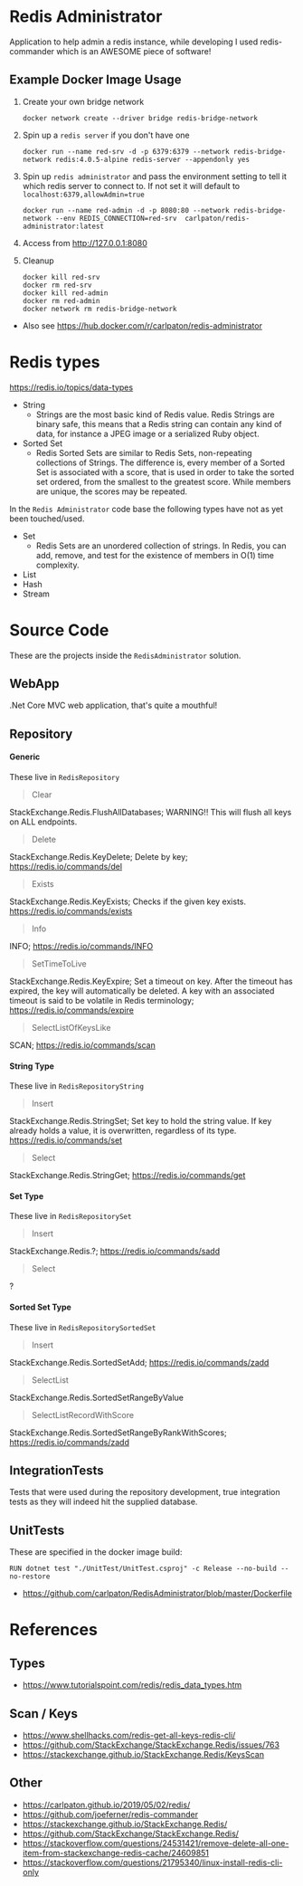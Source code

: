 # Redis Administrator
Application to help admin a redis instance, while developing I used redis-commander which is an AWESOME piece of software!

## Example Docker Image Usage

1. Create your own bridge network

   ```
   docker network create --driver bridge redis-bridge-network
   ```

2. Spin up a `redis server` if you don't have one

   ```
   docker run --name red-srv -d -p 6379:6379 --network redis-bridge-network redis:4.0.5-alpine redis-server --appendonly yes
   ```

3. Spin up `redis administrator` and pass the environment setting to tell it which redis server to connect to. If not set it will default to `localhost:6379,allowAdmin=true` 

   ```
   docker run --name red-admin -d -p 8080:80 --network redis-bridge-network --env REDIS_CONNECTION=red-srv  carlpaton/redis-administrator:latest
   ```

4. Access from http://127.0.0.1:8080

5. Cleanup

   ```
   docker kill red-srv
   docker rm red-srv
   docker kill red-admin
   docker rm red-admin
   docker network rm redis-bridge-network
   ```

* Also see <https://hub.docker.com/r/carlpaton/redis-administrator>

# Redis types

https://redis.io/topics/data-types

* String
  * Strings are the most basic kind of Redis value. Redis Strings are binary safe, this means that a Redis string can contain any kind of data, for instance a JPEG image or a serialized Ruby object.
* Sorted Set
  * Redis Sorted Sets are similar to Redis Sets, non-repeating collections of Strings. The difference is, every member of a Sorted Set is associated with a score, that is used in order to take the sorted set ordered, from the smallest to the greatest score. While members are unique, the scores may be repeated.

In the `Redis Administrator` code base the following types have not as yet been touched/used.

* Set
  * Redis Sets are an unordered collection of strings. In Redis, you can add, remove, and test for the existence of members in O(1) time complexity. 
* List
* Hash
* Stream

# Source Code

These are the projects inside the `RedisAdministrator` solution.

## WebApp

.Net Core MVC web application, that's quite a mouthful!

## Repository

#### Generic

These live in `RedisRepository`

> Clear

StackExchange.Redis.FlushAllDatabases; WARNING!! This will flush all keys on ALL endpoints.

> Delete

StackExchange.Redis.KeyDelete; Delete by key; https://redis.io/commands/del

> Exists

StackExchange.Redis.KeyExists; Checks if the given key exists. https://redis.io/commands/exists

> Info

INFO; https://redis.io/commands/INFO

> SetTimeToLive

StackExchange.Redis.KeyExpire; Set a timeout on key. After the timeout has expired, the key will automatically be deleted. A key with an associated timeout is said to be volatile in Redis terminology; https://redis.io/commands/expire

> SelectListOfKeysLike

SCAN; https://redis.io/commands/scan

#### String Type 

These live in `RedisRepositoryString`

> Insert

StackExchange.Redis.StringSet; Set key to hold the string value. If key already holds a value, it is overwritten, regardless of its type. https://redis.io/commands/set

> Select

StackExchange.Redis.StringGet; https://redis.io/commands/get

#### Set Type 

These live in `RedisRepositorySet`

> Insert

StackExchange.Redis.?; https://redis.io/commands/sadd

> Select

?

#### Sorted Set Type

These live in `RedisRepositorySortedSet`

> Insert

StackExchange.Redis.SortedSetAdd; https://redis.io/commands/zadd

> SelectList

StackExchange.Redis.SortedSetRangeByValue

> SelectListRecordWithScore

StackExchange.Redis.SortedSetRangeByRankWithScores; https://redis.io/commands/zadd

## IntegrationTests

Tests that were used during the repository development, true integration tests as they will indeed hit the supplied database.

## UnitTests

These are specified in the docker image build:

`RUN dotnet test "./UnitTest/UnitTest.csproj" -c Release --no-build --no-restore`

* <https://github.com/carlpaton/RedisAdministrator/blob/master/Dockerfile>

# References

## Types

* https://www.tutorialspoint.com/redis/redis_data_types.htm

## Scan / Keys

* https://www.shellhacks.com/redis-get-all-keys-redis-cli/
* https://github.com/StackExchange/StackExchange.Redis/issues/763
* https://stackexchange.github.io/StackExchange.Redis/KeysScan

## Other 

* https://carlpaton.github.io/2019/05/02/redis/
* https://github.com/joeferner/redis-commander
* https://stackexchange.github.io/StackExchange.Redis/
* https://github.com/StackExchange/StackExchange.Redis/
* https://stackoverflow.com/questions/24531421/remove-delete-all-one-item-from-stackexchange-redis-cache/24609851
* https://stackoverflow.com/questions/21795340/linux-install-redis-cli-only
